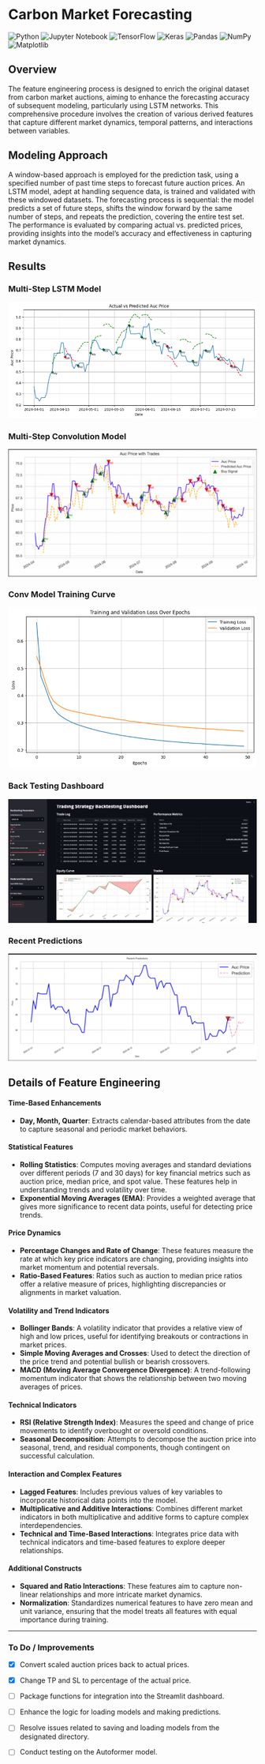 # Carbon Market Forecasting
![Python](https://img.shields.io/badge/python-3670A0?style=for-the-badge&logo=python&logoColor=ffdd54)
![Jupyter Notebook](https://img.shields.io/badge/jupyter-%23FA0F00.svg?style=for-the-badge&logo=jupyter&logoColor=white)
![TensorFlow](https://img.shields.io/badge/TensorFlow-%23FF6F00.svg?style=for-the-badge&logo=TensorFlow&logoColor=white)
![Keras](https://img.shields.io/badge/Keras-%23D00000.svg?style=for-the-badge&logo=Keras&logoColor=white)
![Pandas](https://img.shields.io/badge/pandas-%23150458.svg?style=for-the-badge&logo=pandas&logoColor=white)
![NumPy](https://img.shields.io/badge/numpy-%23013243.svg?style=for-the-badge&logo=numpy&logoColor=white)
![Matplotlib](https://img.shields.io/badge/Matplotlib-%23ffffff.svg?style=for-the-badge&logo=Matplotlib&logoColor=black)
<!-- <br> -->
<!-- <a href="https://app.commanddash.io/agent/github_NirDiamant_RAG_Techniques"><img src="https://img.shields.io/badge/AI-Code%20Agent-EB9FDA"></a> -->

## Overview

The feature engineering process is designed to enrich the original dataset from carbon market auctions, aiming to enhance the forecasting accuracy of subsequent modeling, particularly using LSTM networks. This comprehensive procedure involves the creation of various derived features that capture different market dynamics, temporal patterns, and interactions between variables.

## Modeling Approach

A window-based approach is employed for the prediction task, using a specified number of past time steps to forecast future auction prices. An LSTM model, adept at handling sequence data, is trained and validated with these windowed datasets. The forecasting process is sequential: the model predicts a set of future steps, shifts the window forward by the same number of steps, and repeats the prediction, covering the entire test set. The performance is evaluated by comparing actual vs. predicted prices, providing insights into the model’s accuracy and effectiveness in capturing market dynamics.

## Results

### Multi-Step LSTM Model
<a target="_blank">
    <img src="images/LSTM.png" />
</a>

### Multi-Step Convolution Model
<a target="_blank">
    <img src="images/convmodel2.png" />
</a>

### Conv Model Training Curve
<a target="_blank">
    <img src="images/training-curve.png" />
</a>

### Back Testing Dashboard
<a target="_blank">
    <img src="images/dashboard.png" />
</a>

### Recent Predictions
<a target="_blank">
    <img src="images/recent_preds_new.png" />
</a>

## Details of Feature Engineering

#### Time-Based Enhancements
- **Day, Month, Quarter**: Extracts calendar-based attributes from the date to capture seasonal and periodic market behaviors.

#### Statistical Features
- **Rolling Statistics**: Computes moving averages and standard deviations over different periods (7 and 30 days) for key financial metrics such as auction price, median price, and spot value. These features help in understanding trends and volatility over time.
- **Exponential Moving Averages (EMA)**: Provides a weighted average that gives more significance to recent data points, useful for detecting price trends.

#### Price Dynamics
- **Percentage Changes and Rate of Change**: These features measure the rate at which key price indicators are changing, providing insights into market momentum and potential reversals.
- **Ratio-Based Features**: Ratios such as auction to median price ratios offer a relative measure of prices, highlighting discrepancies or alignments in market valuation.

#### Volatility and Trend Indicators
- **Bollinger Bands**: A volatility indicator that provides a relative view of high and low prices, useful for identifying breakouts or contractions in market prices.
- **Simple Moving Averages and Crosses**: Used to detect the direction of the price trend and potential bullish or bearish crossovers.
- **MACD (Moving Average Convergence Divergence)**: A trend-following momentum indicator that shows the relationship between two moving averages of prices.

#### Technical Indicators
- **RSI (Relative Strength Index)**: Measures the speed and change of price movements to identify overbought or oversold conditions.
- **Seasonal Decomposition**: Attempts to decompose the auction price into seasonal, trend, and residual components, though contingent on successful calculation.

#### Interaction and Complex Features
- **Lagged Features**: Includes previous values of key variables to incorporate historical data points into the model.
- **Multiplicative and Additive Interactions**: Combines different market indicators in both multiplicative and additive forms to capture complex interdependencies.
- **Technical and Time-Based Interactions**: Integrates price data with technical indicators and time-based features to explore deeper relationships.

#### Additional Constructs
- **Squared and Ratio Interactions**: These features aim to capture non-linear relationships and more intricate market dynamics.
- **Normalization**: Standardizes numerical features to have zero mean and unit variance, ensuring that the model treats all features with equal importance during training.

<hr>

### To Do / Improvements
- [x] Convert scaled auction prices back to actual prices.
- [x] Change TP and SL to percentage of the actual price.
- [ ] Package functions for integration into the Streamlit dashboard.
- [ ] Enhance the logic for loading models and making predictions.
- [ ] Resolve issues related to saving and loading models from the designated directory.
- [ ] Conduct testing on the Autoformer model.

